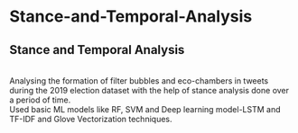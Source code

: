 # Stance-and-Temporal-Analysis
<h2>Stance and Temporal Analysis</h2>
<br>
Analysing the formation of filter bubbles and eco-chambers in tweets during the 2019 election dataset with the help of stance analysis done over a period of time.
<br>
Used basic ML models like RF, SVM and Deep learning model-LSTM and TF-IDF and Glove Vectorization techniques.
